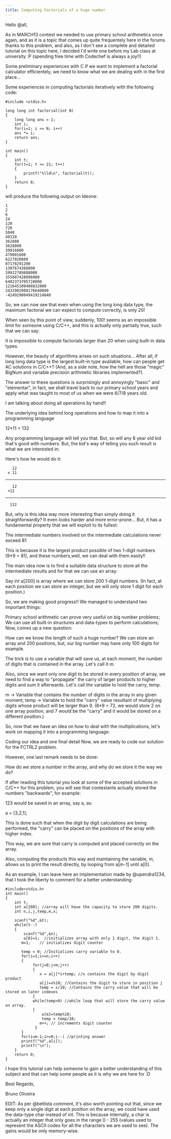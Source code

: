 ```yaml
---
title: Computing Factorials of a huge number 
---
```


Hello @all,

As in MARCH13 contest we needed to use primary school arithmetics once again, and as it is a topic that comes up quite frequentely here in the forums thanks to this problem, and also, as I don't see a complete and detailed tutorial on this topic here, I decided I'd write one before my Lab class at university :P (spending free time with Codechef is always a joy!!)

Some preliminary experiences with C
If we want to implement a factorial calculator efficientely, we need to know what we are dealing with in the first place...

Some experiences in computing factorials iteratively with the following code:

	#include <stdio.h>

	long long int factorial(int N)
	{
    	long long ans = 1;
	    int i;
    	for(i=1; i <= N; i++)
	    ans *= i;
    	return ans;
	}

	int main()
	{
    	int t;
	    for(t=1; t <= 21; t++)
    	{
        	printf("%lld\n", factorial(t));
	    }
    	return 0;
	}

will produce the following output on Ideone:

```
1
2
6
24
120
720
5040
40320
362880
3628800
39916800
479001600
6227020800
87178291200
1307674368000
20922789888000
355687428096000
6402373705728000
121645100408832000
2432902008176640000
-4249290049419214848
```
So, we can now see that even when using the long long data type, the maximum factorial we can expect to compute correctly, is only 20!

When seen by this point of view, suddenly, 100! seems as an impossible limit for someone using C/C++, and this is actually only partially true, such that we can say:

It is impossible to compute factorials larger than 20 when using built-in data types.

However, the beauty of algorithms arises on such situations... After all, if long long data type is the largest built-in type available, how can people get AC solutions in C/C++? (And, as a side note, how the hell are those "magic" BigNum and variable precision arithmetic libraries implemented?).

The answer to these questions is surprisingly and annoyingly "basic" and "elementar", in fact, we shall travel back to our primary school years and apply what was taught to most of us when we were 6/7/8 years old.

I am talking about doing all operations by hand!!

The underlying idea behind long operations and how to map it into a programming language

12*11 = 132

Any programming language will tell you that. But, so will any 8 year old kid that's good with numbers. But, the kid's way of telling you such result is what we are interested in:

Here's how he would do it:

       12
     x 11
   ---------
       12
     +12
  ----------
      132
But, why is this idea way more interesting than simply doing it straighforwardly? It even looks harder and more error-prone... But, it has a fundamental property that we will exploit to its fullest:

The intermediate numbers involved on the intermediate calculations never exceed 81

This is because it is the largest product possible of two 1-digit numbers (9*9 = 81), and these numbers,well, we can deal with them easily!!

The main idea now is to find a suitable data structure to store all the intermediate results and for that we can use an array:

Say int a[200] is array where we can store 200 1-digit numbers. (In fact, at each position we can store an integer, but we will only store 1 digit for each position.)

So, we are making good progress!! We managed to understand two important things:

Primary school arithmetic can prove very useful on big number problems;
We can use all built-in structures and data-types to perform calculations;
Now, comes up a new question:

How can we know the length of such a huge number? We can store an array and 200 positions, but, our big number may have only 100 digits for example.

The trick is to use a variable that will save us, at each moment, the number of digits that is contained in the array. Let's call it m.

Also, since we want only one digit to be stored in every position of array, we need to find a way to "propagate" the carry of larger products to higher digits and sum it afterwards. Let's call the variable to hold the carry, temp.

m -> Variable that contains the number of digits in the array in any given moment;
temp -> Variable to hold the "carry" value resultant of multiplying digits whose product will be larger than 9. (8*9 = 72, we would store 2 on one array position, and 7 would be the "carry" and it would be stored on a different position.)

So, now that we have an idea on how to deal with the multiplications, let's work on mapping it into a programming language.

Coding our idea and one final detail
Now, we are ready to code our solution for the FCTRL2 problem.

However, one last remark needs to be done:

How do we store a number in the array, and why do we store it the way we do?

If after reading this tutorial you look at some of the accepted solutions in C/C++ for this problem, you will see that contestants actually stored the numbers "backwards", for example:

123 would be saved in an array, say a, as:

a = [3,2,1];

This is done such that when the digit by digit calculations are being performed, the "carry" can be placed on the positions of the array with higher index. 

This way, we are sure that carry is computed and placed correctly on the array.

Also, computing the products this way and maintaining the variable, m, allows us to print the result directly, by looping from a[m-1] until a[0].

As an example, I can leave here an implementation made by @upendra1234, that I took the liberty to comment for a better understanding:

    #include<stdio.h>
	int main()
	{
    	int t;
	    int a[200]; //array will have the capacity to store 200 digits.
    	int n,i,j,temp,m,x;
	
    	scanf("%d",&t);
	    while(t--)
    	{
	       	scanf("%d",&n);
	    	a[0]=1;  //initializes array with only 1 digit, the digit 1.
    	   m=1;    // initializes digit counter

           temp = 0; //Initializes carry variable to 0.
	       for(i=1;i<=n;i++)
    	   {
        	    for(j=0;j<m;j++)
            	{
               	   x = a[j]*i+temp; //x contains the digit by digit product
	               a[j]=x%10; //Contains the digit to store in position j
    	           temp = x/10; //Contains the carry value that will be stored on later indexes
        	    }
            	while(temp>0) //while loop that will store the carry value on array.
             	{ 
               		a[m]=temp%10;
              	 	temp = temp/10;
	               m++; // increments digit counter
    	         }
    	   }
           for(i=m-1;i>=0;i--) //printing answer
           printf("%d",a[i]);
           printf("\n");
	    }
    	return 0;
	}

I hope this tutorial can help someone to gain a better understanding of this subject and that can help some people as it is why we are here for :D

Best Regards,

Bruno Oliveira

EDIT: As per @betlista comment, it's also worth pointing out that, since we keep only a single digit at each position on the array, we could have used the data-type char instead of int. This is because internally, a char is actually an integer that only goes in the range 0 - 255 (values used to represent the ASCII codes for all the characters we are used to see). The gains would be only memory-wise.